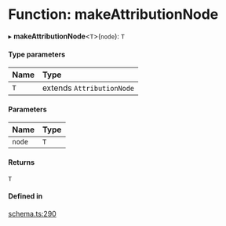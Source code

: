 # Function: makeAttributionNode

▸ **makeAttributionNode**<`T`\>(`node`): `T`

#### Type parameters

| Name | Type |
| :------ | :------ |
| `T` | extends `AttributionNode` |

#### Parameters

| Name | Type |
| :------ | :------ |
| `node` | `T` |

#### Returns

`T`

#### Defined in

[schema.ts:290](https://github.com/coda/packs-sdk/blob/main/schema.ts#L290)
